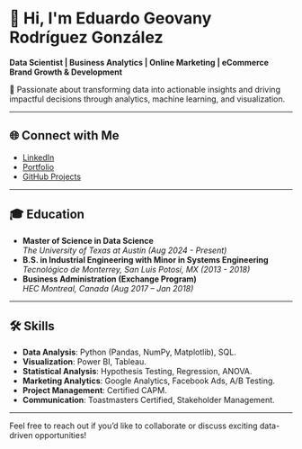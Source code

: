 # 👋 Hi, I'm Eduardo Geovany Rodríguez González

**Data Scientist | Business Analytics | Online Marketing | eCommerce Brand Growth & Development**

🌟 Passionate about transforming data into actionable insights and driving impactful decisions through analytics, machine learning, and visualization.

---

## 🌐 Connect with Me
- [LinkedIn](https://www.linkedin.com/in/geovany-rodriguez/)
- [Portfolio](https://geovanyrdz.github.io/my-website-portfolio/)
- [GitHub Projects](https://github.com/geovanyrdz)

---

## 🎓 Education
- **Master of Science in Data Science**  
  *The University of Texas at Austin (Aug 2024 - Present)*  
- **B.S. in Industrial Engineering with Minor in Systems Engineering**  
  *Tecnológico de Monterrey, San Luis Potosí, MX (2013 - 2018)*  
- **Business Administration (Exchange Program)**  
  *HEC Montreal, Canada (Aug 2017 – Jan 2018)*

---

## 🛠 Skills
- **Data Analysis**: Python (Pandas, NumPy, Matplotlib), SQL.  
- **Visualization**: Power BI, Tableau.  
- **Statistical Analysis**: Hypothesis Testing, Regression, ANOVA.  
- **Marketing Analytics**: Google Analytics, Facebook Ads, A/B Testing.  
- **Project Management**: Certified CAPM.  
- **Communication**: Toastmasters Certified, Stakeholder Management.

---

Feel free to reach out if you’d like to collaborate or discuss exciting data-driven opportunities!
